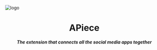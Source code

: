 ![logo](https://raw.githubusercontent.com/JBYT27/aPiece/main/media/logo.jpeg)

<h1 align="center"> APiece </h1> 
<h5 align="center"> The extension that connects all the social media apps together </h5>

